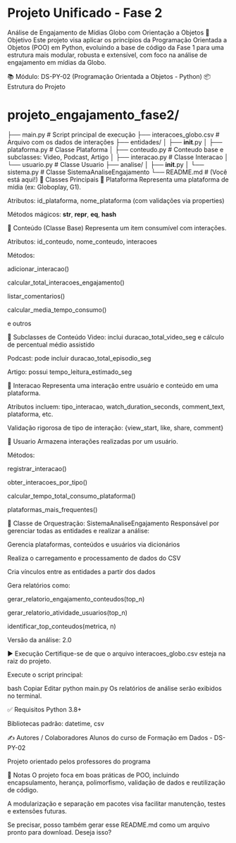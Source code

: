 # Projeto Unificado - Fase 2
Análise de Engajamento de Mídias Globo com Orientação a Objetos
🧠 Objetivo
Este projeto visa aplicar os princípios da Programação Orientada a Objetos (POO) em Python, evoluindo a base de código da Fase 1 para uma estrutura mais modular, robusta e extensível, com foco na análise de engajamento em mídias da Globo.

📚 Módulo: DS-PY-02 (Programação Orientada a Objetos - Python)
📦 Estrutura do Projeto

# projeto_engajamento_fase2/
├── main.py                      # Script principal de execução
├── interacoes_globo.csv        # Arquivo com os dados de interações
├── entidades/
│   ├── __init__.py
│   ├── plataforma.py           # Classe Plataforma
│   ├── conteudo.py             # Conteudo base e subclasses: Video, Podcast, Artigo
│   ├── interacao.py            # Classe Interacao
│   └── usuario.py              # Classe Usuario
├── analise/
│   ├── __init__.py
│   └── sistema.py              # Classe SistemaAnaliseEngajamento
└── README.md                   # (Você está aqui!)
🧩 Classes Principais
🔹 Plataforma
Representa uma plataforma de mídia (ex: Globoplay, G1).

Atributos: id_plataforma, nome_plataforma (com validações via properties)

Métodos mágicos: __str__, __repr__, __eq__, __hash__

🔹 Conteúdo (Classe Base)
Representa um item consumível com interações.

Atributos: id_conteudo, nome_conteudo, interacoes

Métodos:

adicionar_interacao()

calcular_total_interacoes_engajamento()

listar_comentarios()

calcular_media_tempo_consumo()

e outros

🔸 Subclasses de Conteúdo
Video: inclui duracao_total_video_seg e cálculo de percentual médio assistido

Podcast: pode incluir duracao_total_episodio_seg

Artigo: possui tempo_leitura_estimado_seg

🔹 Interacao
Representa uma interação entre usuário e conteúdo em uma plataforma.

Atributos incluem: tipo_interacao, watch_duration_seconds, comment_text, plataforma, etc.

Validação rigorosa de tipo de interação: {view_start, like, share, comment}

🔹 Usuario
Armazena interações realizadas por um usuário.

Métodos:

registrar_interacao()

obter_interacoes_por_tipo()

calcular_tempo_total_consumo_plataforma()

plataformas_mais_frequentes()

🧠 Classe de Orquestração: SistemaAnaliseEngajamento
Responsável por gerenciar todas as entidades e realizar a análise:

Gerencia plataformas, conteúdos e usuários via dicionários

Realiza o carregamento e processamento de dados do CSV

Cria vínculos entre as entidades a partir dos dados

Gera relatórios como:

gerar_relatorio_engajamento_conteudos(top_n)

gerar_relatorio_atividade_usuarios(top_n)

identificar_top_conteudos(metrica, n)

Versão da análise: 2.0

▶️ Execução
Certifique-se de que o arquivo interacoes_globo.csv esteja na raiz do projeto.

Execute o script principal:

bash
Copiar
Editar
python main.py
Os relatórios de análise serão exibidos no terminal.

✅ Requisitos
Python 3.8+

Bibliotecas padrão: datetime, csv

✍️ Autores / Colaboradores
Alunos do curso de Formação em Dados - DS-PY-02

Projeto orientado pelos professores do programa

📌 Notas
O projeto foca em boas práticas de POO, incluindo encapsulamento, herança, polimorfismo, validação de dados e reutilização de código.

A modularização e separação em pacotes visa facilitar manutenção, testes e extensões futuras.

Se precisar, posso também gerar esse README.md como um arquivo pronto para download. Deseja isso?









